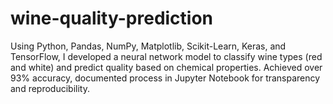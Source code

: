 # wine-quality-prediction
Using Python, Pandas, NumPy, Matplotlib, Scikit-Learn, Keras, and TensorFlow, I developed a neural network model to classify wine types (red and white) and predict quality based on chemical properties. Achieved over 93% accuracy, documented process in Jupyter Notebook for transparency and reproducibility.
